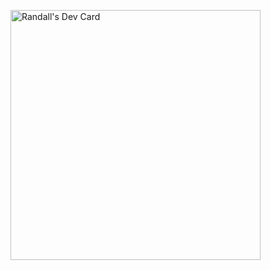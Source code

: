 <a href="https://app.daily.dev/randallerasmus"><img src="https://api.daily.dev/devcards/52f7b65ceafd4b1babc037e624a22964.png?r=p5r" width="400" alt="Randall's Dev Card"/></a>

